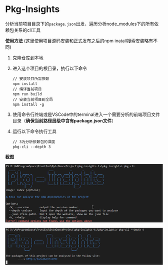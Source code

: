 # Pkg-Insights

分析当前项目目录下的`package.json`出发，遍历分析node_modules下的所有依赖包关系的cli工具

**使用方法**
(这里使用项目源码安装和正式发布之后的npm inatall搜索安装略有不同)

1. 克隆仓库到本地

2. 进入这个项目的根目录，执行以下命令

   ```
   // 安装项目所需依赖
   npm install
   // 编译当前项目
   npm run build
   // 安装当前项目到全局
   npm install -g
   ```

3. 使用命令行终端或是VSCode中的terminal进入一个需要分析的前端项目文件目录（**确保当前路径层级中含有package.json文件**）

4. 运行以下命令执行工具

   ```
   // 3为分析依赖包的深度
   pkg-cli --depth 3
   ```

**截图**

![screenshot1](docs/images/screenshot1.png)

![screenshot2](docs/images/screenshot2.png)

